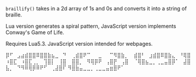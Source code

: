 `braillify()` takes in a 2d array of 1s and 0s and converts it into a string of braille.

Lua version generates a spiral pattern, JavaScript version implements Conway's Game of Life.

Requires Lua5.3. JavaScript version intended for webpages.


⡿⠋⠀⣠⣴⣾⣿⣿⠿⣿⣿⣷⣦⣀⠀⠙
⠀⢀⣾⣿⠟⠉⠀⠀⣀⠀⠀⠉⠻⣿⣷⡀
⠀⣾⣿⠃⠀⣰⣾⣿⠿⣿⣷⣄⠀⠘⢿⣿
⠰⣿⣏⠀⠰⣿⣏⢀⡀⠀⢹⣿⡇⠀⢸⣿
⠀⣿⣿⡀⠀⠻⢿⡿⠟⠀⢠⣿⡟⠀⢠⣿
⠀⠈⢿⣿⣦⣀⡀⢀⣀⣤⣿⡿⠁⠀⣼⣿
⣧⡀⠀⠙⠻⠿⢿⡿⠿⠟⠋⠀⢀⣼⣿⠏
⠻⣿⣷⣤⣀⣀⡀⢀⣀⣀⣤⣶⣿⠟⠁⠀
